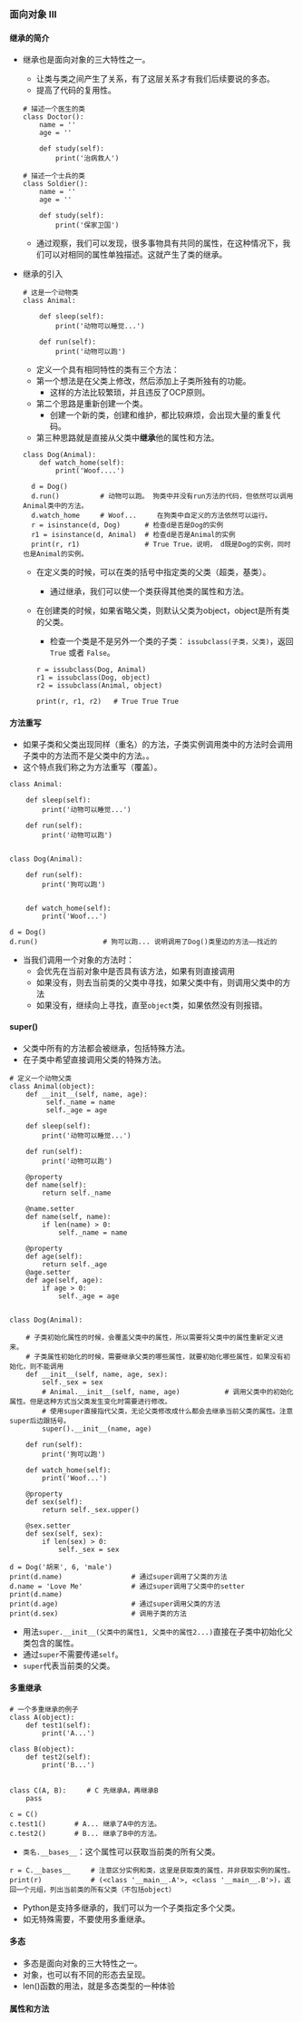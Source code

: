 ### 面向对象 III

#### 继承的简介
- 继承也是面向对象的三大特性之一。
  - 让类与类之间产生了关系，有了这层关系才有我们后续要说的多态。
  - 提高了代码的复用性。
  ```
  # 描述一个医生的类
  class Doctor():
      name = ''
      age = ''

      def study(self):
          print('治病救人')

  # 描述一个士兵的类
  class Soldier():
      name = ''
      age = ''

      def study(self):
          print('保家卫国')
  ```
  - 通过观察，我们可以发现，很多事物具有共同的属性，在这种情况下，我们可以对相同的属性单独描述。这就产生了类的继承。
  
- 继承的引入
  ```
  # 这是一个动物类
  class Animal:

      def sleep(self):
          print('动物可以睡觉...')

      def run(self):
          print('动物可以跑')
  ```
  - 定义一个具有相同特性的类有三个方法：
  - 第一个想法是在父类上修改，然后添加上子类所独有的功能。
    - 这样的方法比较繁琐，并且违反了OCP原则。
  - 第二个思路是重新创建一个类。
    - 创建一个新的类，创建和维护，都比较麻烦，会出现大量的重复代码。
  - 第三种思路就是直接从父类中**继承**他的属性和方法。
  ```
  class Dog(Animal):
      def watch_home(self):
          print('Woof....')

    d = Dog()
    d.run()          # 动物可以跑。 狗类中并没有run方法的代码，但依然可以调用Animal类中的方法。
    d.watch_home     # Woof...     在狗类中自定义的方法依然可以运行。
    r = isinstance(d, Dog)      # 检查d是否是Dog的实例
    r1 = isinstance(d, Animal)  # 检查d是否是Animal的实例
    print(r, r1)                # True True，说明， d既是Dog的实例，同时也是Animal的实例。
  ```
  - 在定义类的时候，可以在类的括号中指定类的父类（超类，基类）。
    - 通过继承，我们可以使一个类获得其他类的属性和方法。
  
  - 在创建类的时候，如果省略父类，则默认父类为object，object是所有类的父类。
    - 检查一个类是不是另外一个类的子类： `issubclass(子类，父类)`，返回 `True` 或者 `False`。
    ```
    r = issubclass(Dog, Animal)
    r1 = issubclass(Dog, object)
    r2 = issubclass(Animal, object)

    print(r, r1, r2)   # True True True
    ```
  
#### 方法重写
- 如果子类和父类出现同样（重名）的方法，子类实例调用类中的方法时会调用子类中的方法而不是父类中的方法。。
- 这个特点我们称之为方法重写（覆盖）。
```
class Animal:

    def sleep(self):
        print('动物可以睡觉...')

    def run(self):
        print('动物可以跑')


class Dog(Animal):

    def run(self):
        print('狗可以跑')


    def watch_home(self):
        print('Woof...')

d = Dog()
d.run()                # 狗可以跑... 说明调用了Dog()类里边的方法——找近的
```
- 当我们调用一个对象的方法时：
  - 会优先在当前对象中是否具有该方法，如果有则直接调用
  - 如果没有，则去当前类的父类中寻找，如果父类中有，则调用父类中的方法
  - 如果没有，继续向上寻找，直至`object`类，如果依然没有则报错。


#### super()
- 父类中所有的方法都会被继承，包括特殊方法。
- 在子类中希望直接调用父类的特殊方法。
```
# 定义一个动物父类
class Animal(object):
    def __init__(self, name, age):
         self._name = name
         self._age = age

    def sleep(self):
        print('动物可以睡觉...')

    def run(self):
        print('动物可以跑')

    @property
    def name(self):
        return self._name

    @name.setter
    def name(self, name):
        if len(name) > 0:
            self._name = name

    @property
    def age(self):
        return self._age
    @age.setter
    def age(self, age):
        if age > 0:
            self._age = age


class Dog(Animal):

    # 子类初始化属性的时候，会覆盖父类中的属性，所以需要将父类中的属性重新定义进来。
    # 子类属性初始化的时候，需要继承父类的哪些属性，就要初始化哪些属性，如果没有初始化，则不能调用
    def __init__(self, name, age, sex):            
        self._sex = sex
        # Animal.__init__(self, name, age)           # 调用父类中的初始化属性。但是这种方式当父类发生变化时需要进行修改。
        # 使用super直接指代父类，无论父类修改成什么都会去继承当前父类的属性。注意super后边跟括号。
        super().__init__(name, age)
   
    def run(self):
        print('狗可以跑')

    def watch_home(self):
        print('Woof...')

    @property
    def sex(self):
        return self._sex.upper()

    @sex.setter
    def sex(self, sex):
        if len(sex) > 0:
            self._sex = sex

d = Dog('胡来', 6, 'male')
print(d.name)                 # 通过super调用了父类的方法
d.name = 'Love Me'            # 通过super调用了父类中的setter
print(d.name)            
print(d.age)                  # 通过super调用父类的方法
print(d.sex)                  # 调用子类的方法
```
- 用法`super.__init__(父类中的属性1, 父类中的属性2...)`直接在子类中初始化父类包含的属性。
- 通过`super`不需要传递`self`。
- `super`代表当前类的父类。

#### 多重继承
```
# 一个多重继承的例子
class A(object):
    def test1(self):
        print('A...')

class B(object):
    def test2(self):
        print('B...')


class C(A, B):     # C 先继承A，再继承B
    pass

c = C()
c.test1()       # A... 继承了A中的方法。
c.test2()       # B... 继承了B中的方法。
```
- `类名.__bases__`：这个属性可以获取当前类的所有父类。
```
r = C.__bases__     # 注意区分实例和类，这里是获取类的属性，并非获取实例的属性。
print(r)            # (<class '__main__.A'>, <class '__main__.B'>)，返回一个元组，列出当前类的所有父类（不包括object）
```
- Python是支持多继承的，我们可以为一个子类指定多个父类。
- 如无特殊需要，不要使用多重继承。


#### 多态
- 多态是面向对象的三大特性之一。
- 对象，也可以有不同的形态去呈现。
- len()函数的用法，就是多态类型的一种体验


#### 属性和方法
